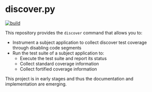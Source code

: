 # discover.py

[![build](https://github.com/DiscoverTestCoverage/discover.py/actions/workflows/build.yml/badge.svg)](https://github.com/DiscoverTestCoverage/discover.py/actions/workflows/build.yml)

This repository provides the `discover` command that allows you to:

- Instrument a subject application to collect discover test coverage through
  disabling code segments
- Run the test suite of a subject application to:
  - Execute the test suite and report its status
  - Collect standard coverage information
  - Collect fortified coverage information

This project is in early stages and thus the documentation and implementation
are emerging.
